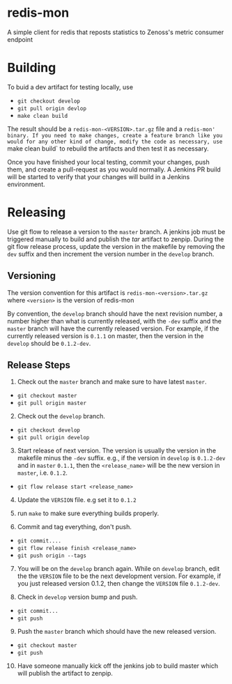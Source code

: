 redis-mon
=========

A simple client for redis that reposts statistics to Zenoss's metric consumer endpoint

# Building
To buid a dev artifact for testing locally, use
  * `git checkout develop`
  * `git pull origin devlop`
  * `make clean build`

The result should be a `redis-mon-<VERSION>.tar.gz` file and a `redis-mon' binary.
If you need to make changes, create a feature branch like you would for any other kind of change, modify the
code as necessary, use `make clean build` to rebuild the artifacts and then test it as necessary.

Once you have finished your local testing, commit your changes, push them, and create a pull-request as you would
normally. A Jenkins PR build will be started to verify that your changes will build in
a Jenkins environment.

# Releasing
Use git flow to release a version to the `master` branch. A jenkins job must be triggered manually to build and publish the
*tar* artifact to zenpip.  During the git flow release process, update the version in the makefile by removing the `dev`
suffix and then increment the version number in the `develop` branch.

## Versioning

The version convention for this artifact is `redis-mon-<version>.tar.gz` where `<version>`
is the version of redis-mon

By convention, the `develop` branch should have the next revision number, a number higher than what is
currently released, with the `-dev` suffix and the `master` branch will have the currently released version.
For example, if the currently released version is `0.1.1` on master, then
the version in the `develop` should be `0.1.2-dev`.

## Release Steps

1. Check out the `master` branch and make sure to have latest `master`.
  * `git checkout master`
  * `git pull origin master`

2. Check out the `develop` branch.
  * `git checkout develop`
  * `git pull origin develop`

3. Start release of next version. The version is usually the version in the makefile minus the `-dev` suffix.  e.g., if the version
  in `develop` is `0.1.2-dev` and in `master` `0.1.1`, then the
  `<release_name>` will be the new version in `master`, i.e. `0.1.2`.
  *  `git flow release start <release_name>`

4. Update the `VERSION` file. e.g set it to `0.1.2`

5. run `make` to make sure everything builds properly.

6. Commit and tag everything, don't push.
  * `git commit....`
  * `git flow release finish <release_name>`
  * `git push origin --tags`

7. You will be on the `develop` branch again. While on `develop` branch, edit the the `VERSION` file to
be the next development version. For example, if you just released version 0.1.2, then change the `VERSION` file
`0.1.2-dev`.

8. Check in `develop` version bump and push.
  * `git commit...`
  * `git push`

9. Push the `master` branch which should have the new released version.
  * `git checkout master`
  * `git push`

10. Have someone manually kick off the jenkins job to build master which will publish the artifact to zenpip.


